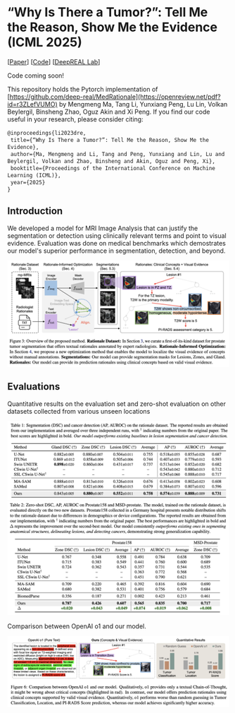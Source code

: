 # “Why Is There a Tumor?”: Tell Me the Reason, Show Me the Evidence (ICML 2025)

[[Paper](https://openreview.net/pdf?id=r3ZLefVUMO)] [[Code](https://github.com/deep-real/MedRationale)] [[DeepREAL Lab](https://deep-real.github.io/)]

Code coming soon!

This repository holds the Pytorch implementation of  [https://github.com/deep-real/MedRationale](https://openreview.net/pdf?id=r3ZLefVUMO) by Mengmeng Ma, Tang Li, Yunxiang Peng, Lu Lin, Volkan Beylergil, Binsheng Zhao, Oguz Akin and Xi Peng.
If you find our code useful in your research, please consider citing:

```
@inproceedings{li2023dre,
 title={“Why Is There a Tumor?”: Tell Me the Reason, Show Me the Evidence},
 author={Ma, Mengmeng and Li, Tang and Peng, Yunxiang and Lin, Lu and Beylergil, Volkan and Zhao, Binsheng and Akin, Oguz and Peng, Xi},
 booktitle={Proceedings of the International Conference on Machine Learning (ICML)},
 year={2025}
}
```

## Introduction
We developed a model for MRI Image Analysis that can justify the segmentation or detection using clinically relevant terms and point to visual evidence. Evaluation was done on medical benchmarks which demostrates our model's superior performance in segmentation, detection, and beyond.

![method](figures/overview.png)


## Evaluations
Quantitative results on the evaluation set and zero-shot evaluation on other datasets collected from various unseen locations

![evaluation](figures/evaluation_1.png)
![evaluation](figures/evaluation_zeroshot.png)

Comparison between OpenAI o1 and our model.

![evaluation](figures/OpenAI.png)
